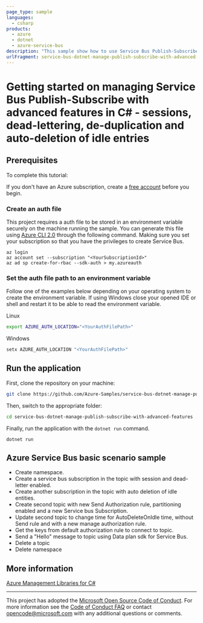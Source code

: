 ```yaml
---
page_type: sample
languages:
  - csharp
products:
  - azure
  - dotnet
  - azure-service-bus
description: "This sample show how to use Service Bus Publish-Subscribe with advanced features."
urlFragment: service-bus-dotnet-manage-publish-subscribe-with-advanced-features
---
```


# Getting started on managing Service Bus Publish-Subscribe with advanced features in C# - sessions, dead-lettering, de-duplication and auto-deletion of idle entries

## Prerequisites

To complete this tutorial:

If you don't have an Azure subscription, create a [free account] before you begin.

### Create an auth file

This project requires a auth file to be stored in an environment variable securely on the machine running the sample. You can generate this file using [Azure CLI 2.0] through the following command. Making sure you set your subscription so that you have the privileges to create Service Bus.

```azure-cli
az login
az account set --subscription "<YourSubscriptionId>"
az ad sp create-for-rbac --sdk-auth > my.azureauth
```

### Set the auth file path to an environment variable

Follow one of the examples below depending on your operating system to create the environment variable. If using Windows close your opened IDE or shell and restart it to be able to read the environment variable.

Linux

```bash
export AZURE_AUTH_LOCATION="<YourAuthFilePath>"
```

Windows

```cmd
setx AZURE_AUTH_LOCATION "<YourAuthFilePath>"
```

## Run the application

First, clone the repository on your machine:

```bash
git clone https://github.com/Azure-Samples/service-bus-dotnet-manage-publish-subscribe-with-advanced-features.git
```

Then, switch to the appropriate folder:
```bash
cd service-bus-dotnet-manage-publish-subscribe-with-advanced-features
```

Finally, run the application with the `dotnet run` command.

```console
dotnet run
```

## Azure Service Bus basic scenario sample

*  Create namespace.
*  Create a service bus subscription in the topic with session and dead-letter enabled.
*  Create another subscription in the topic with auto deletion of idle entities.
*  Create second topic with new Send Authorization rule, partitioning enabled and a new Service bus Subscription.
*  Update second topic to change time for AutoDeleteOnIdle time, without Send rule and with a new manage authorization rule.
*  Get the keys from default authorization rule to connect to topic.
*  Send a "Hello" message to topic using Data plan sdk for Service Bus.
*  Delete a topic
*  Delete namespace

## More information

[Azure Management Libraries for C#][Azure .Net Developer Center]

---

This project has adopted the [Microsoft Open Source Code of Conduct]. For more information see the [Code of Conduct FAQ] or contact [opencode@microsoft.com] with any additional questions or comments.

<!-- LINKS -->
[free account]: https://azure.microsoft.com/free/?WT.mc_id=A261C142F
[Azure Management Libraries for C#]: https://github.com/Azure/azure-sdk-for-net/tree/Fluent
[Azure .Net Developer Center]: https://azure.microsoft.com/en-us/develop/net
[Microsoft Open Source Code of Conduct]: https://opensource.microsoft.com/codeofconduct
[opencode@microsoft.com]: mailto:opencode@microsoft.com
[Code of Conduct FAQ]: https://opensource.microsoft.com/codeofconduct/faq/
[Azure CLI 2.0]: https://docs.microsoft.com/en-us/cli/azure/install-azure-cli?view=azure-cli-latest
